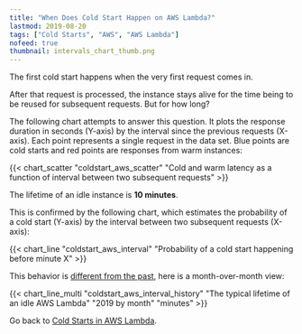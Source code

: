 ```yaml
---
title: "When Does Cold Start Happen on AWS Lambda?"
lastmod: 2019-08-20
tags: ["Cold Starts", "AWS", "AWS Lambda"]
nofeed: true
thumbnail: intervals_chart_thumb.png
---
```


The first cold start happens when the very first request comes in.

After that request is processed, the instance stays alive for the time being to be reused for subsequent requests. But for how long?

The following chart attempts to answer this question. It plots the response duration in seconds (Y-axis) by the interval since the previous requests (X-axis). Each point represents a single request in the data set. Blue points are cold starts and red points are responses from warm instances:

{{< chart_scatter
    "coldstart_aws_scatter"
    "Cold and warm latency as a function of interval between two subsequent requests" >}}

The lifetime of an idle instance is **10 minutes**. 

This is confirmed by the following chart, which estimates the probability of a cold start (Y-axis) by the interval between two subsequent requests (X-axis):

{{< chart_line
    "coldstart_aws_interval"
    "Probability of a cold start happening before minute X" >}}

This behavior is [different from the past](/2019/08/aws-lambda-cold-starts-after-10-minutes/), here is a month-over-month view:

{{< chart_line_multi
    "coldstart_aws_interval_history"
    "The typical lifetime of an idle AWS Lambda" "2019 by month" "minutes" >}}

Go back to [Cold Starts in AWS Lambda](/serverless/coldstarts/aws/).